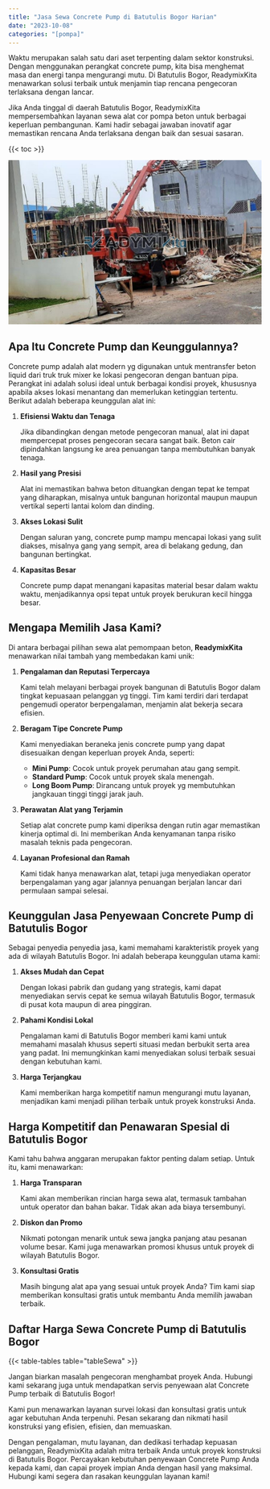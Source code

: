 ```yaml
---
title: "Jasa Sewa Concrete Pump di Batutulis Bogor Harian"
date: "2023-10-08"
categories: "[pompa]"
---
```


Waktu merupakan salah satu dari aset terpenting dalam sektor konstruksi. Dengan menggunakan perangkat concrete pump, kita bisa menghemat masa dan energi tanpa mengurangi mutu. Di Batutulis Bogor, ReadymixKita menawarkan solusi terbaik untuk menjamin tiap rencana pengecoran terlaksana dengan lancar.

Jika Anda tinggal di daerah Batutulis Bogor, ReadymixKita mempersembahkan layanan sewa alat cor pompa beton untuk berbagai keperluan pembangunan. Kami hadir sebagai jawaban inovatif agar memastikan rencana Anda terlaksana dengan baik dan sesuai sasaran.

{{< toc >}}

![Jasa Sewa Concrete Pump di Batutulis Bogor Harian](/images/pompa/sewa-pompa-15.jpg)

## Apa Itu Concrete Pump dan Keunggulannya?

Concrete pump adalah alat modern yg digunakan untuk mentransfer beton liquid dari truk truk mixer ke lokasi pengecoran dengan bantuan pipa. Perangkat ini adalah solusi ideal untuk berbagai kondisi proyek, khususnya apabila akses lokasi menantang dan memerlukan ketinggian tertentu. Berikut adalah beberapa keunggulan alat ini:

1. **Efisiensi Waktu dan Tenaga**

   Jika dibandingkan dengan metode pengecoran manual, alat ini dapat mempercepat proses pengecoran secara sangat baik. Beton cair dipindahkan langsung ke area penuangan tanpa membutuhkan banyak tenaga.

2. **Hasil yang Presisi**

   Alat ini memastikan bahwa beton dituangkan dengan tepat ke tempat yang diharapkan, misalnya untuk bangunan horizontal maupun maupun vertikal seperti lantai kolom dan dinding.

3. **Akses Lokasi Sulit**

   Dengan saluran yang, concrete pump mampu mencapai lokasi yang sulit diakses, misalnya gang yang sempit, area di belakang gedung, dan bangunan bertingkat.

4. **Kapasitas Besar**

   Concrete pump dapat menangani kapasitas material besar dalam waktu waktu, menjadikannya opsi tepat untuk proyek berukuran kecil hingga besar.

## Mengapa Memilih Jasa Kami?

Di antara berbagai pilihan sewa alat pemompaan beton, **ReadymixKita** menawarkan nilai tambah yang membedakan kami unik:

1. **Pengalaman dan Reputasi Terpercaya**

   Kami telah melayani berbagai proyek bangunan di Batutulis Bogor dalam tingkat kepuasaan pelanggan yg tinggi. Tim kami terdiri dari terdapat pengemudi operator berpengalaman, menjamin alat bekerja secara efisien.

2. **Beragam Tipe Concrete Pump**

   Kami menyediakan beraneka jenis concrete pump yang dapat disesuaikan dengan keperluan proyek Anda, seperti:
   - **Mini Pump**: Cocok untuk proyek perumahan atau gang sempit.
   - **Standard Pump**: Cocok untuk proyek skala menengah.
   - **Long Boom Pump**: Dirancang untuk proyek yg membutuhkan jangkauan tinggi tinggi jarak jauh.

3. **Perawatan Alat yang Terjamin**

   Setiap alat concrete pump kami diperiksa dengan rutin agar memastikan kinerja optimal di. Ini memberikan Anda kenyamanan tanpa risiko masalah teknis pada pengecoran.

4. **Layanan Profesional dan Ramah**

   Kami tidak hanya menawarkan alat, tetapi juga menyediakan operator berpengalaman yang agar jalannya penuangan berjalan lancar dari permulaan sampai selesai.

## Keunggulan Jasa Penyewaan Concrete Pump di Batutulis Bogor

Sebagai penyedia penyedia jasa, kami memahami karakteristik proyek yang ada di wilayah Batutulis Bogor. Ini adalah beberapa keunggulan utama kami:

1. **Akses Mudah dan Cepat**

   Dengan lokasi pabrik dan gudang yang strategis, kami dapat menyediakan servis cepat ke semua wilayah Batutulis Bogor, termasuk di pusat kota maupun di area pinggiran.

2. **Pahami Kondisi Lokal**

   Pengalaman kami di Batutulis Bogor memberi kami kami untuk memahami masalah khusus seperti situasi medan berbukit serta area yang padat. Ini memungkinkan kami menyediakan solusi terbaik sesuai dengan kebutuhan kami.

3. **Harga Terjangkau**

   Kami memberikan harga kompetitif namun mengurangi mutu layanan, menjadikan kami menjadi pilihan terbaik untuk proyek konstruksi Anda.

## Harga Kompetitif dan Penawaran Spesial di Batutulis Bogor

Kami tahu bahwa anggaran merupakan faktor penting dalam setiap. Untuk itu, kami menawarkan:

1. **Harga Transparan**

   Kami akan memberikan rincian harga sewa alat, termasuk tambahan untuk operator dan bahan bakar. Tidak akan ada biaya tersembunyi.

2. **Diskon dan Promo**

   Nikmati potongan menarik untuk sewa jangka panjang atau pesanan volume besar. Kami juga menawarkan promosi khusus untuk proyek di wilayah Batutulis Bogor.

3. **Konsultasi Gratis**

   Masih bingung alat apa yang sesuai untuk proyek Anda? Tim kami siap memberikan konsultasi gratis untuk membantu Anda memilih jawaban terbaik.

## Daftar Harga Sewa Concrete Pump di Batutulis Bogor

{{< table-tables table="tableSewa" >}}

Jangan biarkan masalah pengecoran menghambat proyek Anda. Hubungi kami sekarang juga untuk mendapatkan servis penyewaan alat Concrete Pump terbaik di Batutulis Bogor!

Kami pun menawarkan layanan survei lokasi dan konsultasi gratis untuk agar kebutuhan Anda terpenuhi. Pesan sekarang dan nikmati hasil konstruksi yang efisien, efisien, dan memuaskan.

Dengan pengalaman, mutu layanan, dan dedikasi terhadap kepuasan pelanggan, ReadymixKita adalah mitra terbaik Anda untuk proyek konstruksi di Batutulis Bogor. Percayakan kebutuhan penyewaan Concrete Pump Anda kepada kami, dan capai proyek impian Anda dengan hasil yang maksimal. Hubungi kami segera dan rasakan keunggulan layanan kami!